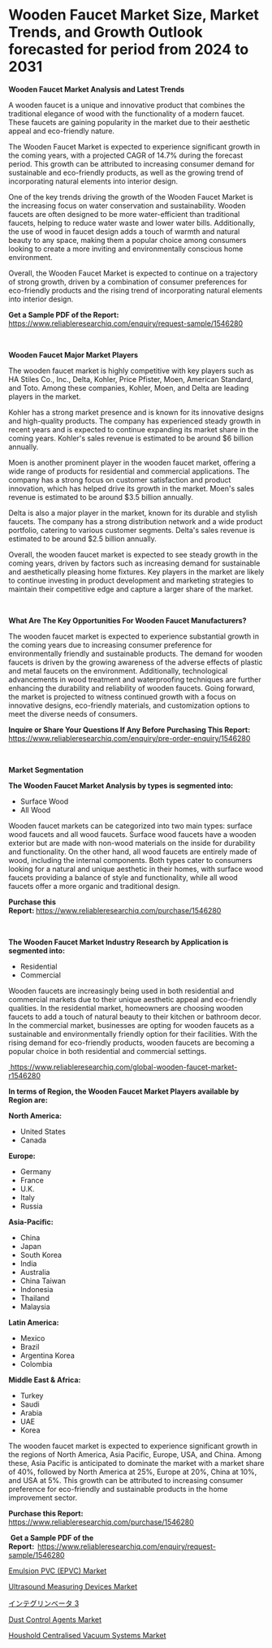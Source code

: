 <p><h1>Wooden Faucet Market Size, Market Trends, and Growth Outlook forecasted for period from 2024 to 2031</h1></p><p><strong>Wooden Faucet Market Analysis and Latest Trends</strong></p>
<p><p>A wooden faucet is a unique and innovative product that combines the traditional elegance of wood with the functionality of a modern faucet. These faucets are gaining popularity in the market due to their aesthetic appeal and eco-friendly nature.</p><p>The Wooden Faucet Market is expected to experience significant growth in the coming years, with a projected CAGR of 14.7% during the forecast period. This growth can be attributed to increasing consumer demand for sustainable and eco-friendly products, as well as the growing trend of incorporating natural elements into interior design.</p><p>One of the key trends driving the growth of the Wooden Faucet Market is the increasing focus on water conservation and sustainability. Wooden faucets are often designed to be more water-efficient than traditional faucets, helping to reduce water waste and lower water bills. Additionally, the use of wood in faucet design adds a touch of warmth and natural beauty to any space, making them a popular choice among consumers looking to create a more inviting and environmentally conscious home environment.</p><p>Overall, the Wooden Faucet Market is expected to continue on a trajectory of strong growth, driven by a combination of consumer preferences for eco-friendly products and the rising trend of incorporating natural elements into interior design.</p></p>
<p><strong>Get a Sample PDF of the Report:&nbsp;</strong> <a href="https://www.reliableresearchiq.com/enquiry/request-sample/1546280">https://www.reliableresearchiq.com/enquiry/request-sample/1546280</a></p>
<p>&nbsp;</p>
<p><strong>Wooden Faucet Major Market Players</strong></p>
<p><p>The wooden faucet market is highly competitive with key players such as HA Stiles Co., Inc., Delta, Kohler, Price Pfister, Moen, American Standard, and Toto. Among these companies, Kohler, Moen, and Delta are leading players in the market.</p><p>Kohler has a strong market presence and is known for its innovative designs and high-quality products. The company has experienced steady growth in recent years and is expected to continue expanding its market share in the coming years. Kohler's sales revenue is estimated to be around $6 billion annually.</p><p>Moen is another prominent player in the wooden faucet market, offering a wide range of products for residential and commercial applications. The company has a strong focus on customer satisfaction and product innovation, which has helped drive its growth in the market. Moen's sales revenue is estimated to be around $3.5 billion annually.</p><p>Delta is also a major player in the market, known for its durable and stylish faucets. The company has a strong distribution network and a wide product portfolio, catering to various customer segments. Delta's sales revenue is estimated to be around $2.5 billion annually.</p><p>Overall, the wooden faucet market is expected to see steady growth in the coming years, driven by factors such as increasing demand for sustainable and aesthetically pleasing home fixtures. Key players in the market are likely to continue investing in product development and marketing strategies to maintain their competitive edge and capture a larger share of the market.</p></p>
<p>&nbsp;</p>
<p><strong>What Are The Key Opportunities For Wooden Faucet Manufacturers?</strong></p>
<p><p>The wooden faucet market is expected to experience substantial growth in the coming years due to increasing consumer preference for environmentally friendly and sustainable products. The demand for wooden faucets is driven by the growing awareness of the adverse effects of plastic and metal faucets on the environment. Additionally, technological advancements in wood treatment and waterproofing techniques are further enhancing the durability and reliability of wooden faucets. Going forward, the market is projected to witness continued growth with a focus on innovative designs, eco-friendly materials, and customization options to meet the diverse needs of consumers.</p></p>
<p><strong>Inquire or Share Your Questions If Any Before Purchasing This Report:</strong> <a href="https://www.reliableresearchiq.com/enquiry/pre-order-enquiry/1546280">https://www.reliableresearchiq.com/enquiry/pre-order-enquiry/1546280</a></p>
<p>&nbsp;</p>
<p><strong>Market Segmentation</strong></p>
<p><strong>The Wooden Faucet Market Analysis by types is segmented into:</strong></p>
<p><ul><li>Surface Wood</li><li>All Wood</li></ul></p>
<p><p>Wooden faucet markets can be categorized into two main types: surface wood faucets and all wood faucets. Surface wood faucets have a wooden exterior but are made with non-wood materials on the inside for durability and functionality. On the other hand, all wood faucets are entirely made of wood, including the internal components. Both types cater to consumers looking for a natural and unique aesthetic in their homes, with surface wood faucets providing a balance of style and functionality, while all wood faucets offer a more organic and traditional design.</p></p>
<p><strong>Purchase this Report:&nbsp;</strong><a href="https://www.reliableresearchiq.com/purchase/1546280">https://www.reliableresearchiq.com/purchase/1546280</a></p>
<p>&nbsp;</p>
<p><strong>The Wooden Faucet Market Industry Research by Application is segmented into:</strong></p>
<p><ul><li>Residential</li><li>Commercial</li></ul></p>
<p><p>Wooden faucets are increasingly being used in both residential and commercial markets due to their unique aesthetic appeal and eco-friendly qualities. In the residential market, homeowners are choosing wooden faucets to add a touch of natural beauty to their kitchen or bathroom decor. In the commercial market, businesses are opting for wooden faucets as a sustainable and environmentally friendly option for their facilities. With the rising demand for eco-friendly products, wooden faucets are becoming a popular choice in both residential and commercial settings.</p></p>
<p><a href="https://www.reliableresearchiq.com/global-wooden-faucet-market-r1546280">&nbsp;https://www.reliableresearchiq.com/global-wooden-faucet-market-r1546280</a></p>
<p><strong>In terms of Region, the Wooden Faucet Market Players available by Region are:</strong></p>
<p>
    <p> <strong> North America: </strong>
        <ul>
            <li>United States</li>
            <li>Canada</li>
        </ul>
        </p> 
    <p> <strong> Europe: </strong>
        <ul>
            <li>Germany</li>
            <li>France</li>
            <li>U.K.</li>
            <li>Italy</li>
            <li>Russia</li>
        </ul>
        </p> 
    <p> <strong> Asia-Pacific: </strong>
        <ul>
            <li>China</li>
            <li>Japan</li>
            <li>South Korea</li>
            <li>India</li>
            <li>Australia</li>
            <li>China Taiwan</li>
            <li>Indonesia</li>
            <li>Thailand</li>
            <li>Malaysia</li>
        </ul>
        </p> 
    <p> <strong> Latin America: </strong>
        <ul>
            <li>Mexico</li>
            <li>Brazil</li>
            <li>Argentina Korea</li>
            <li>Colombia</li>
        </ul>
        </p> 
    <p> <strong> Middle East & Africa: </strong>
        <ul>
            <li>Turkey</li>
            <li>Saudi</li>
            <li>Arabia</li>
            <li>UAE</li>
            <li>Korea</li>
        </ul>
    </p>
    </p>
<p><p>The wooden faucet market is expected to experience significant growth in the regions of North America, Asia Pacific, Europe, USA, and China. Among these, Asia Pacific is anticipated to dominate the market with a market share of 40%, followed by North America at 25%, Europe at 20%, China at 10%, and USA at 5%. This growth can be attributed to increasing consumer preference for eco-friendly and sustainable products in the home improvement sector.</p></p>
<p><strong>Purchase this Report: </strong><a href="https://www.reliableresearchiq.com/purchase/1546280">https://www.reliableresearchiq.com/purchase/1546280</a></p>
<p>&nbsp;<strong>Get a Sample PDF of the Report:&nbsp;&nbsp;</strong><a href="https://www.reliableresearchiq.com/enquiry/request-sample/1546280">https://www.reliableresearchiq.com/enquiry/request-sample/1546280</a></p>
<p><strong></strong></p>
<p><p><a href="https://medium.com/@maryroseguilty/global-emulsion-pvc-epvc-industry-research-report-competitive-landscape-market-size-regional-8815660d21b9">Emulsion PVC (EPVC) Market</a></p><p><a href="https://github.com/baileope6754/Market-Research-Report-List-1/blob/main/ultrasound-measuring-devices-market.md">Ultrasound Measuring Devices Market</a></p><p><a href="https://github.com/mohamedbakry57/Market-Research-Report-List-5/blob/main/52167066281.md">インテグリンベータ 3</a></p><p><a href="https://medium.com/@caseywiza1946/dust-control-agents-market-trends-focusing-on-dust-control-agents-market-insight-and-forecast-4ed16437f4f0">Dust Control Agents Market</a></p><p><a href="https://github.com/mdmasty/Market-Research-Report-List-1/blob/main/houshold-centralised-vacuum-systems-market.md">Houshold Centralised Vacuum Systems Market</a></p></p>